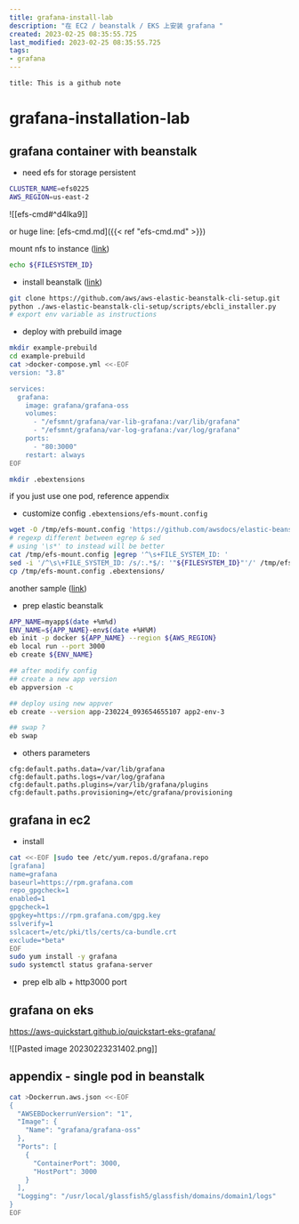 ```yaml
---
title: grafana-install-lab
description: "在 EC2 / beanstalk / EKS 上安装 grafana "
created: 2023-02-25 08:35:55.725
last_modified: 2023-02-25 08:35:55.725
tags: 
- grafana 
---
```


```ad-attention
title: This is a github note

```

# grafana-installation-lab

## grafana container with beanstalk
- need efs for storage persistent
```sh
CLUSTER_NAME=efs0225
AWS_REGION=us-east-2
```

![[efs-cmd#^d4lka9]]

or huge line: [efs-cmd.md]({{< ref "efs-cmd.md" >}}) 

mount nfs to instance ([link](https://aws.amazon.com/premiumsupport/knowledge-center/elastic-beanstalk-mount-efs-volumes/))

```sh
echo ${FILESYSTEM_ID}
```

- install beanstalk ([link](https://docs.aws.amazon.com/elasticbeanstalk/latest/dg/eb-cli3-install.html))
```sh
git clone https://github.com/aws/aws-elastic-beanstalk-cli-setup.git
python ./aws-elastic-beanstalk-cli-setup/scripts/ebcli_installer.py
# export env variable as instructions
```

- deploy with prebuild image
```sh
mkdir example-prebuild
cd example-prebuild
cat >docker-compose.yml <<-EOF
version: "3.8"

services:
  grafana:
    image: grafana/grafana-oss
    volumes:
      - "/efsmnt/grafana/var-lib-grafana:/var/lib/grafana"
      - "/efsmnt/grafana/var-log-grafana:/var/log/grafana"
    ports:
      - "80:3000"
    restart: always
EOF

mkdir .ebextensions

```
if you just use one pod, reference appendix

- customize config `.ebextensions/efs-mount.config`
```sh
wget -O /tmp/efs-mount.config 'https://github.com/awsdocs/elastic-beanstalk-samples/raw/main/configuration-files/aws-provided/instance-configuration/storage-efs-mountfilesystem.config'
# regexp different between egrep & sed
# using '\s*' to instead will be better
cat /tmp/efs-mount.config |egrep '^\s+FILE_SYSTEM_ID: '
sed -i '/^\s\+FILE_SYSTEM_ID: /s/:.*$/: '"${FILESYSTEM_ID}"'/' /tmp/efs-mount.config
cp /tmp/efs-mount.config .ebextensions/

```
another sample ([link](https://github.com/aws-samples/eb-php-wordpress))

- prep elastic beanstalk
```sh
APP_NAME=myapp$(date +%m%d)
ENV_NAME=${APP_NAME}-env$(date +%H%M)
eb init -p docker ${APP_NAME} --region ${AWS_REGION}
eb local run --port 3000
eb create ${ENV_NAME}

## after modify config
## create a new app version
eb appversion -c

## deploy using new appver
eb create --version app-230224_093654655107 app2-env-3

## swap ?
eb swap

```

- others parameters
```
cfg:default.paths.data=/var/lib/grafana cfg:default.paths.logs=/var/log/grafana cfg:default.paths.plugins=/var/lib/grafana/plugins cfg:default.paths.provisioning=/etc/grafana/provisioning
```


## grafana in ec2
- install 
```sh
cat <<-EOF |sudo tee /etc/yum.repos.d/grafana.repo
[grafana]
name=grafana
baseurl=https://rpm.grafana.com
repo_gpgcheck=1
enabled=1
gpgcheck=1
gpgkey=https://rpm.grafana.com/gpg.key
sslverify=1
sslcacert=/etc/pki/tls/certs/ca-bundle.crt
exclude=*beta*
EOF
sudo yum install -y grafana
sudo systemctl status grafana-server

```

- prep elb
alb + http3000 port 


## grafana on eks
https://aws-quickstart.github.io/quickstart-eks-grafana/

![[Pasted image 20230223231402.png]]



## appendix - single pod in beanstalk
```sh
cat >Dockerrun.aws.json <<-EOF
{
  "AWSEBDockerrunVersion": "1",
  "Image": {
    "Name": "grafana/grafana-oss"
  },
  "Ports": [
    {
      "ContainerPort": 3000,
      "HostPort": 3000
    }
  ],
  "Logging": "/usr/local/glassfish5/glassfish/domains/domain1/logs"
}
EOF
```


